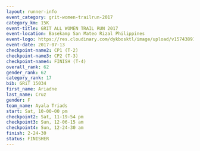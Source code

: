 ```yaml
---
layout: runner-info 
event_category: grit-women-trailrun-2017 
category_km: 15K 
event-title: GRIT ALL WOMEN TRAIL RUN 2017 
event-location: Basekamp San Mateo Rizal Philippines 
event-logo: https://res.cloudinary.com/dykbosktl/image/upload/v1574389137/Logo/a04c0-grit-logo_yxzsau.png 
event-date: 2017-07-13 
checkpoint-name2: CP1 (T-2) 
checkpoint-name3: CP2 (T-3) 
checkpoint-name4: FINISH (T-4) 
overall_rank: 62
gender_rank: 62
category_rank: 17
bib: GRiT 15034
first_name: Ariadne
last_name: Cruz
gender: F
team_name: Ayala Triads
start: Sat, 10-00-00 pm
checkpoint2: Sat, 11-19-54 pm
checkpoint3: Sun, 12-06-15 am
checkpoint4: Sun, 12-24-30 am
finish: 2-24-30
status: FINISHER
---
```

